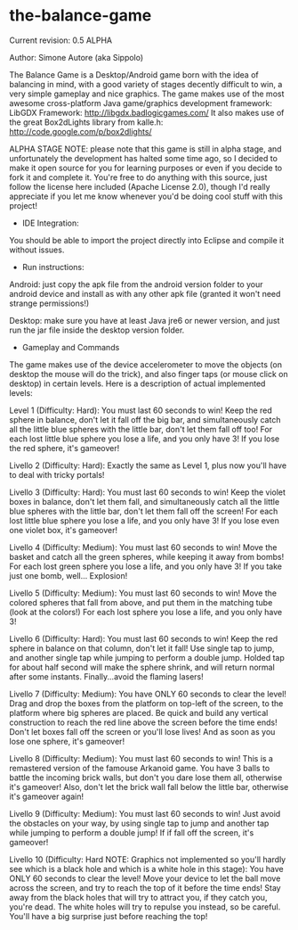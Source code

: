 the-balance-game
================

Current revision: 0.5 ALPHA

Author: Simone Autore (aka Sippolo)

The Balance Game is a Desktop/Android game born with the idea of balancing in mind, with a good variety of stages decently difficult to win, a very simple gameplay and nice graphics.
The game makes use of the most awesome cross-platform Java game/graphics development framework: LibGDX Framework: http://libgdx.badlogicgames.com/
It also makes use of the great Box2dLights library from kalle.h: http://code.google.com/p/box2dlights/


ALPHA STAGE NOTE: please note that this game is still in alpha stage, and unfortunately the development has halted some time ago, so I decided to make it open source for you for learning purposes or even if you decide to fork it and complete it. You're free to do anything with this source, just follow the license here included (Apache License 2.0), though I'd really appreciate if you let me know whenever you'd be doing cool stuff with this project!


- IDE Integration:

You should be able to import the project directly into Eclipse and compile it without issues.


- Run instructions:

Android: just copy the apk file from the android version folder to your android device and install as with any other apk file (granted it won't need strange permissions!)

Desktop: make sure you have at least Java jre6 or newer version, and just run the jar file inside the desktop version folder.


- Gameplay and Commands

The game makes use of the device accelerometer to move the objects (on desktop the mouse will do the trick), and also finger taps (or mouse click on desktop) in certain levels.
Here is a description of actual implemented levels:

Level 1 (Difficulty: Hard): 
	You must last 60 seconds to win!
	Keep the red sphere in balance, don't let it fall off the big bar, and simultaneously catch all the little blue spheres
	with the little bar, don't let them fall off too!
	For each lost little blue sphere you lose a life, and you only have 3!
	If you lose the red sphere, it's gameover!
	
Livello 2 (Difficulty: Hard):
	Exactly the same as Level 1, plus now you'll have to deal with tricky portals!
	
Livello 3 (Difficulty: Hard):
	You must last 60 seconds to win!
	Keep the violet boxes in balance, don't let them fall, and simultaneously catch all the little blue spheres
	with the little bar, don't let them fall off the screen!
	For each lost little blue sphere you lose a life, and you only have 3!
	If you lose even one violet box, it's gameover!
	
Livello 4 (Difficulty: Medium):
	You must last 60 seconds to win!
	Move the basket and catch all the green spheres, while keeping it away from bombs!
	For each lost green sphere you lose a life, and you only have 3!
	If you take just one bomb, well... Explosion!
	
Livello 5 (Difficulty: Medium):
	You must last 60 seconds to win!
	Move the colored spheres that fall from above, and put them in the matching tube (look at the colors!)
	For each lost sphere you lose a life, and you only have 3!

Livello 6 (Difficulty: Hard):
	You must last 60 seconds to win!
	Keep the red sphere in balance on that column, don't let it fall!
	Use single tap to jump, and another single tap while jumping to perform a double jump.
	Holded tap for about half second will make the sphere shrink, and will return normal after some instants.
	Finally...avoid the flaming lasers!
	
Livello 7 (Difficulty: Medium):
	You have ONLY 60 seconds to clear the level!
	Drag and drop the boxes from the platform on top-left of the screen, to the platform where big spheres are placed.
	Be quick and build any vertical construction to reach the red line above the screen before the time ends!
	Don't let boxes fall off the screen or you'll lose lives!
	And as soon as you lose one sphere, it's gameover!
	
Livello 8 (Difficulty: Medium):
	You must last 60 seconds to win!
	This is a remastered version of the famouse Arkanoid game.
	You have 3 balls to battle the incoming brick walls, but don't you dare lose them all, otherwise it's gameover!
	Also, don't let the brick wall fall below the little bar, otherwise it's gameover again!
	
Livello 9 (Difficulty: Medium):
	You must last 60 seconds to win!
	Just avoid the obstacles on your way, by using single tap to jump and another tap while jumping to perform a double jump!
	If if fall off the screen, it's gameover!
	
Livello 10 (Difficulty: Hard   NOTE: Graphics not implemented so you'll hardly see which is a black hole and which is a white hole in this stage):
	You have ONLY 60 seconds to clear the level!
	Move your device to let the ball move across the screen, and try to reach the top of it before the time ends!
	Stay away from the black holes that will try to attract you, if they catch you, you're dead.
	The white holes will try to repulse you instead, so be careful.
	You'll have a big surprise just before reaching the top!